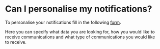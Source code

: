 # Can I personalise my notifications?

To personalise your notifications fill in the following [form](https://repositive.typeform.com/to/iIqfdU).

Here you can specify what data you are looking for, how you would like to receive communications and what type of communications you would like to receive.
